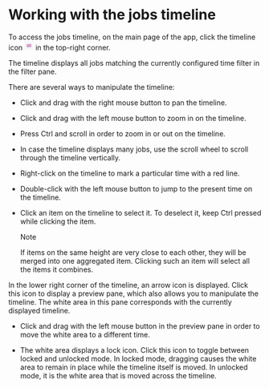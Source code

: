 # Working with the jobs timeline

To access the jobs timeline, on the main page of the app, click the timeline icon ![](../../images/JobsX_timeline00102.png) in the top-right corner.

The timeline displays all jobs matching the currently configured time filter in the filter pane.

There are several ways to manipulate the timeline:

- Click and drag with the right mouse button to pan the timeline.

- Click and drag with the left mouse button to zoom in on the timeline.

- Press Ctrl and scroll in order to zoom in or out on the timeline.

- In case the timeline displays many jobs, use the scroll wheel to scroll through the timeline vertically.

- Right-click on the timeline to mark a particular time with a red line.

- Double-click with the left mouse button to jump to the present time on the timeline.

- Click an item on the timeline to select it. To deselect it, keep Ctrl pressed while clicking the item.

    > [!NOTE]
    > If items on the same height are very close to each other, they will be merged into one aggregated item. Clicking such an item will select all the items it combines.

In the lower right corner of the timeline, an arrow icon is displayed. Click this icon to display a preview pane, which also allows you to manipulate the timeline. The white area in this pane corresponds with the currently displayed timeline.

- Click and drag with the left mouse button in the preview pane in order to move the white area to a different time.

- The white area displays a lock icon. Click this icon to toggle between locked and unlocked mode. In locked mode, dragging causes the white area to remain in place while the timeline itself is moved. In unlocked mode, it is the white area that is moved across the timeline.
